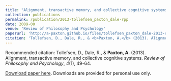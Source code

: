 ```yaml
---
title: "Alignment, transactive memory, and collective cognitive systems"
collection: publications
permalink: /publication/2013-tollefsen_paxton_dale-rpp
date: 2009-00
venue: 'Review of Philosophy and Psychology'
paperurl: 'http://a-paxton.github.io/files/tollefsen_paxton_dale-2013-rpp.pdf'
citation: 'Tollefsen, D., Dale, R., & <b>Paxton, A.</b> (2013). Alignment, transactive memory, and collective cognitive systems. <i>Review of Philosophy and Psychology</i>, <i>4</i>(1), 49-64.'
---
```

Recommended citation: Tollefsen, D., Dale, R., & <b>Paxton, A.</b> (2013). Alignment, transactive memory, and collective cognitive systems. <i>Review of Philosophy and Psychology</i>, <i>4</i>(1), 49-64.

[Download paper here](http://a-paxton.github.io/files/tollefsen_paxton_dale-2013-rpp.pdf). Downloads are provided for personal use only.
